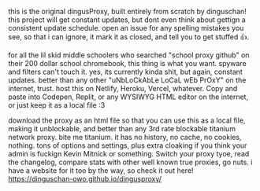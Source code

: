 this is the original dingusProxy, built entirely from scratch by dinguschan! this project will get constant updates, but dont even think about gettign a consistent update schedule. open an issue for any spelling mistakes you see, so that i can ignore, it mark it as closed, and tell you to get stuffed 👍. 

for all the lil skid middle schoolers who searched "school proxy github" on their 200 dollar school chromebook, this thing is what you want. spyware and filters can't touch it. yes, its currently kinda shit, but again, constant updates. better than any other "uNbLoCkAbLe LoCaL wEb PrOxY" on the internet, trust. host this on Netlify, Heroku, Vercel, whatever. Copy and paste into Codepen, Replit, or any WYSIWYG HTML editor on the internet, or just keep it as a local file :3

download the proxy as an html file so that you can use this as a local file, making it unblockable, and better than any 3rd rate blockable titanium network proxy. bite me titanium. it has no history, no cache, no cookies, nothing. tons of options and settings, plus extra cloaking if you think your admin is fuckign Kevin Mitnick or something. Switch your proxy tyoe, read the changelog, compare stats with other well known true proxies, go nuts. i have a website for it too by the way, so check it out here! https://dinguschan-owo.github.io/dingusproxy/
